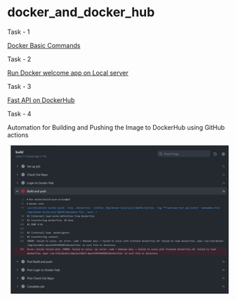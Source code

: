 # docker_and_docker_hub

<p>Task - 1 </p> 
    
[Docker Basic Commands](https://github.com/vrundag91/docker_and_docker_hub/blob/main/docker-commands.md)

<p>Task - 2</p> 
    
[Run Docker welcome app on Local server](https://github.com/vrundag91/docker_and_docker_hub/blob/main/docker-welcome-app.md)

<p>Task - 3</p> 
    
[Fast API on DockerHub](https://hub.docker.com/r/vrunda91/welcome-fast-api)

<p>Task - 4</p>

<p>Automation for Building and Pushing the Image to DockerHub using GitHub actions</p>

![GitHub Actions](https://github.com/vrundag91/docker_and_docker_hub/blob/main/docker-screenshots/github-actions.PNG)

    
    
